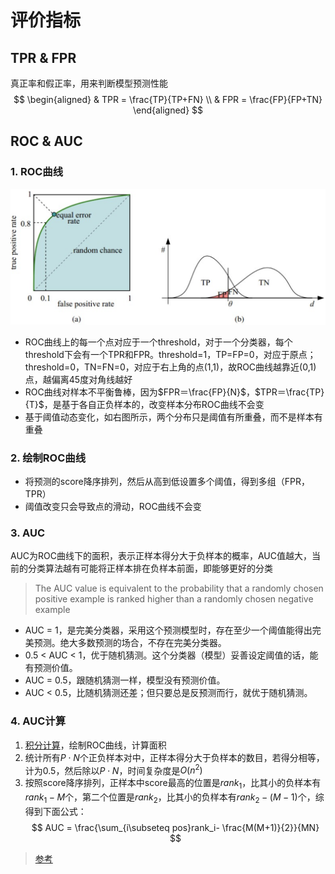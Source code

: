 # 评价指标

## TPR & FPR

真正率和假正率，用来判断模型预测性能
$$
\begin{aligned}
& TPR = \frac{TP}{TP+FN} \\  
& FPR = \frac{FP}{FP+TN}
\end{aligned}
$$
  
## ROC & AUC

### 1. ROC曲线
![屏幕快照 2020-01-29 下午3.00.33](/assets/屏幕快照%202020-01-29%20下午3.00.33.png)

- ROC曲线上的每一个点对应于一个threshold，对于一个分类器，每个threshold下会有一个TPR和FPR。threshold=1，TP=FP=0，对应于原点；threshold=0，TN=FN=0，对应于右上角的点(1,1)，故ROC曲线越靠近(0,1)点，越偏离45度对角线越好
- ROC曲线对样本不平衡鲁棒，因为$FPR＝\frac{FP}{N}$，$TPR＝\frac{TP}{T}$，是基于各自正负样本的，改变样本分布ROC曲线不会变
- 基于阈值动态变化，如右图所示，两个分布只是阈值有所重叠，而不是样本有重叠

### 2. 绘制ROC曲线

- 将预测的score降序排列，然后从高到低设置多个阈值，得到多组（FPR，TPR）
- 阈值改变只会导致点的滑动，ROC曲线不会变

### 3. AUC
AUC为ROC曲线下的面积，表示正样本得分大于负样本的概率，AUC值越大，当前的分类算法越有可能将正样本排在负样本前面，即能够更好的分类
> The AUC value is equivalent to the probability that a randomly chosen positive example is ranked higher than a randomly chosen negative example

- AUC = 1，是完美分类器，采用这个预测模型时，存在至少一个阈值能得出完美预测。绝大多数预测的场合，不存在完美分类器。
- 0.5 < AUC < 1，优于随机猜测。这个分类器（模型）妥善设定阈值的话，能有预测价值。
- AUC = 0.5，跟随机猜测一样，模型没有预测价值。
- AUC < 0.5，比随机猜测还差；但只要总是反预测而行，就优于随机猜测。

### 4. AUC计算
  1. [积分计算](https://www.zhihu.com/search?type=content&q=AUC%E8%AE%A1%E7%AE%97)，绘制ROC曲线，计算面积
  2. 统计所有$P \cdot N$个正负样本对中，正样本得分大于负样本的数目，若得分相等，计为0.5，然后除以$P \cdot N$，时间复杂度是$O(n^2)$
  3. 按照score降序排列，正样本中score最高的位置是$rank_1$，比其小的负样本有$rank_1-M$个，第二个位置是$rank_2$，比其小的负样本有$rank_2-(M-1)$个，综得到下面公式：
    $$
    AUC = \frac{\sum_{i\subseteq pos}rank_i- \frac{M(M+1)}{2}}{MN}
    $$

> [参考](https://zhwhong.cn/2017/04/14/ROC-AUC-Precision-Recall-analysis/#%E4%BA%8C%E3%80%81ROC%E6%9B%B2%E7%BA%BF)